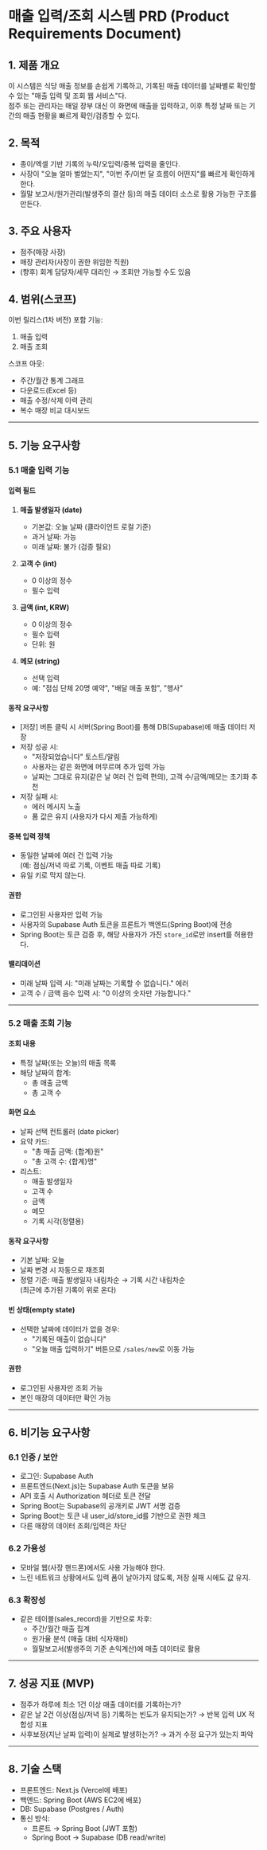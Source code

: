 # 매출 입력/조회 시스템 PRD (Product Requirements Document)

## 1. 제품 개요
이 시스템은 식당 매출 정보를 손쉽게 기록하고, 기록된 매출 데이터를 날짜별로 확인할 수 있는 "매출 입력 및 조회 웹 서비스"다.  
점주 또는 관리자는 매일 장부 대신 이 화면에 매출을 입력하고, 이후 특정 날짜 또는 기간의 매출 현황을 빠르게 확인/검증할 수 있다.

## 2. 목적
- 종이/엑셀 기반 기록의 누락/오입력/중복 입력을 줄인다.
- 사장이 "오늘 얼마 벌었는지", "이번 주/이번 달 흐름이 어떤지"를 빠르게 확인하게 한다.
- 월말 보고서/원가관리(발생주의 결산 등)의 매출 데이터 소스로 활용 가능한 구조를 만든다.

## 3. 주요 사용자
- 점주(매장 사장)
- 매장 관리자(사장이 권한 위임한 직원)
- (향후) 회계 담당자/세무 대리인 → 조회만 가능할 수도 있음

## 4. 범위(스코프)
이번 릴리스(1차 버전) 포함 기능:
1. 매출 입력
2. 매출 조회

스코프 아웃:
- 주간/월간 통계 그래프
- 다운로드(Excel 등)
- 매출 수정/삭제 이력 관리
- 복수 매장 비교 대시보드

---

## 5. 기능 요구사항

### 5.1 매출 입력 기능

#### 입력 필드
1. **매출 발생일자 (date)**
   - 기본값: 오늘 날짜 (클라이언트 로컬 기준)
   - 과거 날짜: 가능
   - 미래 날짜: 불가 (검증 필요)

2. **고객 수 (int)**
   - 0 이상의 정수
   - 필수 입력

3. **금액 (int, KRW)**
   - 0 이상의 정수
   - 필수 입력
   - 단위: 원

4. **메모 (string)**
   - 선택 입력
   - 예: "점심 단체 20명 예약", "배달 매출 포함", "행사"

#### 동작 요구사항
- [저장] 버튼 클릭 시 서버(Spring Boot)를 통해 DB(Supabase)에 매출 데이터 저장
- 저장 성공 시:
  - "저장되었습니다" 토스트/알림
  - 사용자는 같은 화면에 머무르며 추가 입력 가능
  - 날짜는 그대로 유지(같은 날 여러 건 입력 편의), 고객 수/금액/메모는 초기화 추천
- 저장 실패 시:
  - 에러 메시지 노출
  - 폼 값은 유지 (사용자가 다시 제출 가능하게)

#### 중복 입력 정책
- 동일한 날짜에 여러 건 입력 가능  
  (예: 점심/저녁 따로 기록, 이벤트 매출 따로 기록)
- 유일 키로 막지 않는다.

#### 권한
- 로그인된 사용자만 입력 가능
- 사용자의 Supabase Auth 토큰을 프론트가 백엔드(Spring Boot)에 전송
- Spring Boot는 토큰 검증 후, 해당 사용자가 가진 `store_id`로만 insert를 허용한다.

#### 밸리데이션
- 미래 날짜 입력 시: "미래 날짜는 기록할 수 없습니다." 에러
- 고객 수 / 금액 음수 입력 시: "0 이상의 숫자만 가능합니다."

---

### 5.2 매출 조회 기능

#### 조회 내용
- 특정 날짜(또는 오늘)의 매출 목록
- 해당 날짜의 합계:
  - 총 매출 금액
  - 총 고객 수

#### 화면 요소
- 날짜 선택 컨트롤러 (date picker)
- 요약 카드:
  - "총 매출 금액: {합계}원"
  - "총 고객 수: {합계}명"
- 리스트:
  - 매출 발생일자
  - 고객 수
  - 금액
  - 메모
  - 기록 시각(정렬용)

#### 동작 요구사항
- 기본 날짜: 오늘
- 날짜 변경 시 자동으로 재조회
- 정렬 기준: 매출 발생일자 내림차순 → 기록 시간 내림차순  
  (최근에 추가된 기록이 위로 온다)

#### 빈 상태(empty state)
- 선택한 날짜에 데이터가 없을 경우:
  - "기록된 매출이 없습니다"
  - "오늘 매출 입력하기" 버튼으로 `/sales/new`로 이동 가능

#### 권한
- 로그인된 사용자만 조회 가능
- 본인 매장의 데이터만 확인 가능

---

## 6. 비기능 요구사항

### 6.1 인증 / 보안
- 로그인: Supabase Auth
- 프론트엔드(Next.js)는 Supabase Auth 토큰을 보유
- API 호출 시 Authorization 헤더로 토큰 전달
- Spring Boot는 Supabase의 공개키로 JWT 서명 검증
- Spring Boot는 토큰 내 user_id/store_id를 기반으로 권한 체크
- 다른 매장의 데이터 조회/입력은 차단

### 6.2 가용성
- 모바일 웹(사장 핸드폰)에서도 사용 가능해야 한다.
- 느린 네트워크 상황에서도 입력 폼이 날아가지 않도록, 저장 실패 시에도 값 유지.

### 6.3 확장성
- 같은 테이블(sales_record)을 기반으로 차후:
  - 주간/월간 매출 집계
  - 원가율 분석 (매출 대비 식자재비)
  - 월말보고서(발생주의 기준 손익계산)에 매출 데이터로 활용

---

## 7. 성공 지표 (MVP)
- 점주가 하루에 최소 1건 이상 매출 데이터를 기록하는가?
- 같은 날 2건 이상(점심/저녁 등) 기록하는 빈도가 유지되는가? → 반복 입력 UX 적합성 지표
- 사후보정(지난 날짜 입력)이 실제로 발생하는가? → 과거 수정 요구가 있는지 파악

---

## 8. 기술 스택
- 프론트엔드: Next.js (Vercel에 배포)
- 백엔드: Spring Boot (AWS EC2에 배포)
- DB: Supabase (Postgres / Auth)
- 통신 방식:
  - 프론트 → Spring Boot (JWT 포함)
  - Spring Boot → Supabase (DB read/write)
